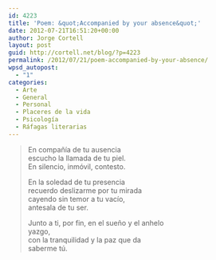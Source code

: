 ```yaml
---
id: 4223
title: 'Poem: &quot;Accompanied by your absence&quot;'
date: 2012-07-21T16:51:20+00:00
author: Jorge Cortell
layout: post
guid: http://cortell.net/blog/?p=4223
permalink: /2012/07/21/poem-accompanied-by-your-absence/
wpsd_autopost:
  - "1"
categories:
  - Arte
  - General
  - Personal
  - Placeres de la vida
  - Psicología
  - Ráfagas literarias
---
```

> En compañía de tu ausencia  
> escucho la llamada de tu piel.  
> En silencio, inmóvil, contesto.
> 
> En la soledad de tu presencia  
> recuerdo deslizarme por tu mirada  
> cayendo sin temor a tu vacío,  
> antesala de tu ser.
> 
> Junto a ti, por fin, en el sueño y el anhelo   
> yazgo,  
> con la tranquilidad y la paz que da  
> saberme tú. 